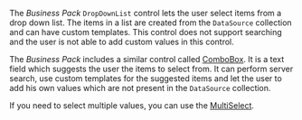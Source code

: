The *Business Pack* `DropDownList` control lets the user select items from a drop down list. The items in a list are created from the `DataSource` collection and can have custom templates. This control does not support searching and the user is not able to add custom values in this control.

The *Business Pack* includes a similar control called [ComboBox](/docs/controls/businesspack/ComboBox/{branch}). It is a text field which suggests the user the items to select from. It can perform server search, use custom templates for the suggested items and let the user to add his own values which are not present in the `DataSource` collection.

If you need to select multiple values, you can use the [MultiSelect](/docs/controls/businesspack/MultiSelect/{branch}).